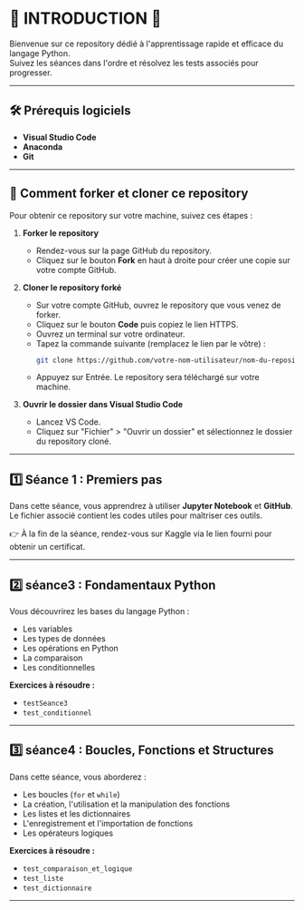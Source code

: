 # 🌟 INTRODUCTION 🌟

Bienvenue sur ce repository dédié à l'apprentissage rapide et efficace du langage Python.  
Suivez les séances dans l'ordre et résolvez les tests associés pour progresser.

---

## 🛠️ Prérequis logiciels

- **Visual Studio Code**
- **Anaconda**
- **Git**

---

## 🚀 Comment forker et cloner ce repository

Pour obtenir ce repository sur votre machine, suivez ces étapes :

1. **Forker le repository**
   - Rendez-vous sur la page GitHub du repository.
   - Cliquez sur le bouton **Fork** en haut à droite pour créer une copie sur votre compte GitHub.

2. **Cloner le repository forké**
   - Sur votre compte GitHub, ouvrez le repository que vous venez de forker.
   - Cliquez sur le bouton **Code** puis copiez le lien HTTPS.
   - Ouvrez un terminal sur votre ordinateur.
   - Tapez la commande suivante (remplacez le lien par le vôtre) :
     ```bash
     git clone https://github.com/votre-nom-utilisateur/nom-du-repository.git
     ```
   - Appuyez sur Entrée. Le repository sera téléchargé sur votre machine.

3. **Ouvrir le dossier dans Visual Studio Code**
   - Lancez VS Code.
   - Cliquez sur "Fichier" > "Ouvrir un dossier" et sélectionnez le dossier du repository cloné.

---

## 1️⃣ Séance 1 : Premiers pas

Dans cette séance, vous apprendrez à utiliser **Jupyter Notebook** et **GitHub**.  
Le fichier associé contient les codes utiles pour maîtriser ces outils.

👉 À la fin de la séance, rendez-vous sur Kaggle via le lien fourni pour obtenir un certificat.

---

## 2️⃣ séance3 : Fondamentaux Python

Vous découvrirez les bases du langage Python :

- Les variables
- Les types de données
- Les opérations en Python
- La comparaison
- Les conditionnelles

**Exercices à résoudre :**

- `testSeance3`
- `test_conditionnel`

---

## 3️⃣ séance4 : Boucles, Fonctions et Structures

Dans cette séance, vous aborderez :

- Les boucles (`for` et `while`)
- La création, l'utilisation et la manipulation des fonctions
- Les listes et les dictionnaires
- L'enregistrement et l'importation de fonctions
- Les opérateurs logiques

**Exercices à résoudre :**

- `test_comparaison_et_logique`
- `test_liste`
- `test_dictionnaire`

---




